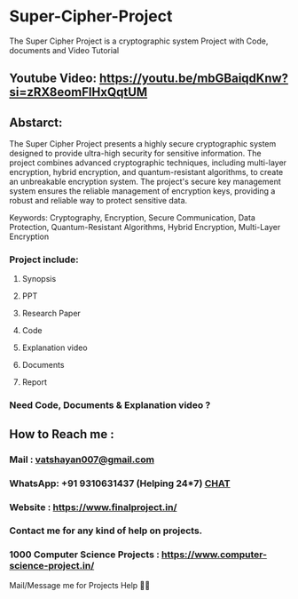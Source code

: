 # Super-Cipher-Project
The Super Cipher Project is a cryptographic system Project with Code, documents and Video Tutorial

## Youtube Video: https://youtu.be/mbGBaiqdKnw?si=zRX8eomFlHxQqtUM

## Abstarct:
The Super Cipher Project presents a highly secure cryptographic system designed to provide ultra-high security for sensitive information. The project combines advanced cryptographic techniques, including multi-layer encryption, hybrid encryption, and quantum-resistant algorithms, to create an unbreakable encryption system. The project's secure key management system ensures the reliable management of encryption keys, providing a robust and reliable way to protect sensitive data.

Keywords: Cryptography, Encryption, Secure Communication, Data Protection, Quantum-Resistant Algorithms, Hybrid Encryption, Multi-Layer Encryption

### Project include: 

1. Synopsis

2. PPT

3. Research Paper


4. Code

5. Explanation video

6. Documents

7. Report


### Need Code, Documents & Explanation video ? 

## How to Reach me :

### Mail : vatshayan007@gmail.com 

### WhatsApp: +91 9310631437 (Helping 24*7) **[CHAT](https://wa.me/message/CHWN2AHCPMAZK1)** 

### Website : https://www.finalproject.in/

### Contact me for any kind of help on projects.
### 1000 Computer Science Projects : https://www.computer-science-project.in/


Mail/Message me for Projects Help 🙏🏻
